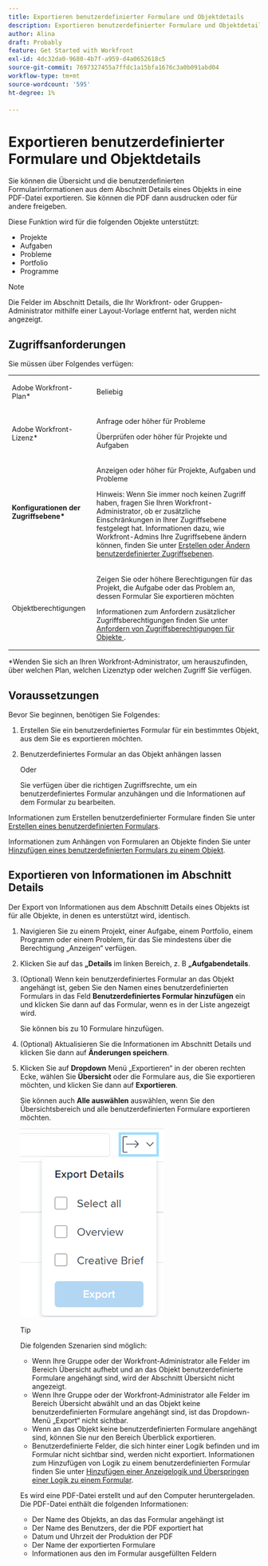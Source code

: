 ```yaml
---
title: Exportieren benutzerdefinierter Formulare und Objektdetails
description: Exportieren benutzerdefinierter Formulare und Objektdetails
author: Alina
draft: Probably
feature: Get Started with Workfront
exl-id: 4dc32da0-9680-4b7f-a959-d4a0652618c5
source-git-commit: 7697327455a7ffdc1a15bfa1676c3a0b091abd04
workflow-type: tm+mt
source-wordcount: '595'
ht-degree: 1%

---
```


# Exportieren benutzerdefinierter Formulare und Objektdetails

Sie können die Übersicht und die benutzerdefinierten Formularinformationen aus dem Abschnitt Details eines Objekts in eine PDF-Datei exportieren. Sie können die PDF dann ausdrucken oder für andere freigeben.

Diese Funktion wird für die folgenden Objekte unterstützt:

* Projekte
* Aufgaben
* Probleme
* Portfolio
* Programme

<!--
* Billing records</p> <p>After you open a billing record on a project, you can use the Details area to attach a custom form to the record and fill it out. You can also export billing record information from the Details area.</p> </li>
  -->

>[!NOTE]
>
>Die Felder im Abschnitt Details, die Ihr Workfront- oder Gruppen-Administrator mithilfe einer Layout-Vorlage entfernt hat, werden nicht angezeigt.

## Zugriffsanforderungen

Sie müssen über Folgendes verfügen:

<table style="table-layout:auto"> 
 <col> 
 <col> 
 <tbody> 
  <tr> 
   <td role="rowheader"> <p>Adobe Workfront-Plan*</p> </td> 
   <td>Beliebig</td> 
  </tr> 
  <tr> 
   <td role="rowheader"> <p>Adobe Workfront-Lizenz*</p> </td> 
   <td> <p>Anfrage oder höher für Probleme</p> <p>Überprüfen oder höher für Projekte und Aufgaben</p> </td> 
  </tr> 
  <tr data-mc-conditions=""> 
   <td role="rowheader"><strong>Konfigurationen der Zugriffsebene*</strong> </td> 
   <td> <p>Anzeigen oder höher für Projekte, Aufgaben und Probleme</p> <p>Hinweis: Wenn Sie immer noch keinen Zugriff haben, fragen Sie Ihren Workfront-Administrator, ob er zusätzliche Einschränkungen in Ihrer Zugriffsebene festgelegt hat. Informationen dazu, wie Workfront-Admins Ihre Zugriffsebene ändern können, finden Sie unter <a href="../../administration-and-setup/add-users/configure-and-grant-access/create-modify-access-levels.md" class="MCXref xref">Erstellen oder Ändern benutzerdefinierter Zugriffsebenen</a>.</p> </td> 
  </tr> 
  <tr data-mc-conditions=""> 
   <td role="rowheader"> <p>Objektberechtigungen</p> </td> 
   <td> <p>Zeigen Sie oder höhere Berechtigungen für das Projekt, die Aufgabe oder das Problem an, dessen Formular Sie exportieren möchten</p> <p>Informationen zum Anfordern zusätzlicher Zugriffsberechtigungen finden Sie unter <a href="../../workfront-basics/grant-and-request-access-to-objects/request-access.md" class="MCXref xref">Anfordern von Zugriffsberechtigungen für Objekte </a>.</p> </td> 
  </tr> 
 </tbody> 
</table>

&#42;Wenden Sie sich an Ihren Workfront-Administrator, um herauszufinden, über welchen Plan, welchen Lizenztyp oder welchen Zugriff Sie verfügen.

## Voraussetzungen

Bevor Sie beginnen, benötigen Sie Folgendes:

1. Erstellen Sie ein benutzerdefiniertes Formular für ein bestimmtes Objekt, aus dem Sie es exportieren möchten.
1. Benutzerdefiniertes Formular an das Objekt anhängen lassen

   Oder

   Sie verfügen über die richtigen Zugriffsrechte, um ein benutzerdefiniertes Formular anzuhängen und die Informationen auf dem Formular zu bearbeiten.

Informationen zum Erstellen benutzerdefinierter Formulare finden Sie unter [Erstellen eines benutzerdefinierten Formulars](/help/quicksilver/administration-and-setup/customize-workfront/create-manage-custom-forms/form-designer/design-a-form/design-a-form.md).

Informationen zum Anhängen von Formularen an Objekte finden Sie unter [Hinzufügen eines benutzerdefinierten Formulars zu einem Objekt](../../workfront-basics/work-with-custom-forms/add-a-custom-form-to-an-object.md).

## Exportieren von Informationen im Abschnitt Details

Der Export von Informationen aus dem Abschnitt Details eines Objekts ist für alle Objekte, in denen es unterstützt wird, identisch.

1. Navigieren Sie zu einem Projekt, einer Aufgabe, einem Portfolio, einem Programm oder einem Problem, für das Sie mindestens über die Berechtigung „Anzeigen“ verfügen.
1. Klicken Sie auf das **„Details** im linken Bereich, z. B **„Aufgabendetails**.
1. (Optional) Wenn kein benutzerdefiniertes Formular an das Objekt angehängt ist, geben Sie den Namen eines benutzerdefinierten Formulars in das Feld **Benutzerdefiniertes Formular hinzufügen** ein und klicken Sie dann auf das Formular, wenn es in der Liste angezeigt wird.

   Sie können bis zu 10 Formulare hinzufügen.

1. (Optional) Aktualisieren Sie die Informationen im Abschnitt Details und klicken Sie dann auf **Änderungen speichern**.
1. Klicken Sie auf **Dropdown** Menü „Exportieren“ in der oberen rechten Ecke, wählen Sie **Übersicht** oder die Formulare aus, die Sie exportieren möchten, und klicken Sie dann auf **Exportieren**.

   Sie können auch **Alle auswählen** auswählen, wenn Sie den Übersichtsbereich und alle benutzerdefinierten Formulare exportieren möchten.

   ![](assets/export-custom-form-button-menu.png)

   >[!TIP]
   >
   >Die folgenden Szenarien sind möglich:
   >
   >   
   >   
   >   * Wenn Ihre Gruppe oder der Workfront-Administrator alle Felder im Bereich Übersicht aufhebt und an das Objekt benutzerdefinierte Formulare angehängt sind, wird der Abschnitt Übersicht nicht angezeigt.
   >   * Wenn Ihre Gruppe oder der Workfront-Administrator alle Felder im Bereich Übersicht abwählt und an das Objekt keine benutzerdefinierten Formulare angehängt sind, ist das Dropdown-Menü „Export“ nicht sichtbar.
   >   * Wenn an das Objekt keine benutzerdefinierten Formulare angehängt sind, können Sie nur den Bereich Überblick exportieren.
   >   * Benutzerdefinierte Felder, die sich hinter einer Logik befinden und im Formular nicht sichtbar sind, werden nicht exportiert. Informationen zum Hinzufügen von Logik zu einem benutzerdefinierten Formular finden Sie unter [Hinzufügen einer Anzeigelogik und Überspringen einer Logik zu einem Formular](/help/quicksilver/administration-and-setup/customize-workfront/create-manage-custom-forms/form-designer/design-a-form/display-skip-logic-form-designer.md).
   >   
   >

   Es wird eine PDF-Datei erstellt und auf den Computer heruntergeladen. Die PDF-Datei enthält die folgenden Informationen:

   * Der Name des Objekts, an das das Formular angehängt ist
   * Der Name des Benutzers, der die PDF exportiert hat
   * Datum und Uhrzeit der Produktion der PDF
   * Der Name der exportierten Formulare
   * Informationen aus den im Formular ausgefüllten Feldern
